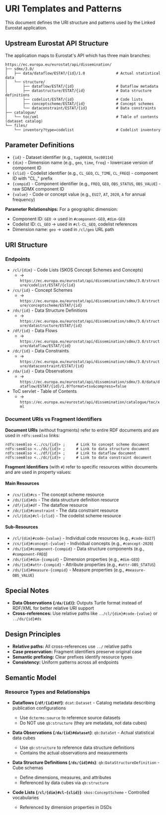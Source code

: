 # URI Templates and Patterns

This document defines the URI structure and patterns used by the Linked Eurostat application.

## Upstream Eurostat API Structure

The application maps to Eurostat's API which has three main branches:

```
https://ec.europa.eu/eurostat/api/dissemination/
├── sdmx/3.0/
│   ├── data/dataflow/ESTAT/{id}/1.0              # Actual statistical data
│   └── structure/
│       ├── dataflow/ESTAT/{id}                   # Dataflow metadata
│       ├── datastructure/ESTAT/{id}              # Data structure definitions
│       ├── codelist/ESTAT/{id}                   # Code lists
│       ├── conceptscheme/ESTAT/{id}              # Concept schemes
│       └── dataconstraint/ESTAT/{id}             # Data constraints
├── catalogue/
│   └── toc/xml                                   # Table of contents (dataset catalog)
└── files/
    └── inventory?type=codelist                   # Codelist inventory
```

## Parameter Definitions

- `{id}` - Dataset identifier (e.g., `tag00038`, `tec00114`)
- `{dim}` - Dimension name (e.g., `geo`, `time`, `freq`) - lowercase version of component ID
- `{clid}` - Codelist identifier (e.g., `CL_GEO`, `CL_TIME`, `CL_FREQ`) - component ID with "CL_" prefix
- `{compid}` - Component identifier (e.g., `FREQ`, `GEO`, `OBS_STATUS`, `OBS_VALUE`) - raw SDMX component ID
- `{value}` - Code or concept value (e.g., `EU27`, `AT`, `2020`, `A` for annual frequency)

**Parameter Relationships:** For a geographic dimension:
- Component ID: `GEO` → used in `#component-GEO`, `#dim-GEO`
- Codelist ID: `CL_GEO` → used in `#cl-CL_GEO`, codelist references
- Dimension name: `geo` → used in `/cl/geo` URL path

## URI Structure

### Endpoints

- `/cl/{dim}` - Code Lists (SKOS Concept Schemes and Concepts)
  - → `https://ec.europa.eu/eurostat/api/dissemination/sdmx/3.0/structure/codelist/ESTAT/{clid}`
- `/cs/{id}` - Concept Schemes
  - → `https://ec.europa.eu/eurostat/api/dissemination/sdmx/3.0/structure/conceptscheme/ESTAT/{id}`
- `/ds/{id}` - Data Structure Definitions
  - → `https://ec.europa.eu/eurostat/api/dissemination/sdmx/3.0/structure/datastructure/ESTAT/{id}`
- `/df/{id}` - Data Flows
  - → `https://ec.europa.eu/eurostat/api/dissemination/sdmx/3.0/structure/dataflow/ESTAT/{id}`
- `/dc/{id}` - Data Constraints
  - → `https://ec.europa.eu/eurostat/api/dissemination/sdmx/3.0/structure/dataconstraint/ESTAT/{id}`
- `/da/{id}` - Data Observations
  - → `https://ec.europa.eu/eurostat/api/dissemination/sdmx/3.0/data/dataflow/ESTAT/{id}/1.0?format=tsv&compress=false`
- ToC servlet - Table of Contents
  - → `https://ec.europa.eu/eurostat/api/dissemination/catalogue/toc/xml`

### Document URIs vs Fragment Identifiers

**Document URIs** (without fragments) refer to entire RDF documents and are used in `rdfs:seeAlso` links:
```turtle
rdfs:seeAlso <../cs/{id}> ;     # Link to concept scheme document
rdfs:seeAlso <../ds/{id}> ;     # Link to data structure document
rdfs:seeAlso <../df/{id}> ;     # Link to dataflow document
rdfs:seeAlso <../dc/{id}> ;     # Link to data constraint document
```

**Fragment Identifiers** (with `#`) refer to specific resources within documents and are used in property values:

#### Main Resources
- `/cs/{id}#cs` - The concept scheme resource
- `/ds/{id}#ds` - The data structure definition resource
- `/df/{id}#df` - The dataflow resource
- `/dc/{id}#constraint` - The data constraint resource
- `/cl/{dim}#cl-{clid}` - The codelist scheme resource

#### Sub-Resources
- `/cl/{dim}#code-{value}` - Individual code resources (e.g., `#code-EU27`)
- `/cs/{id}#concept-{value}` - Individual concepts (e.g., `#concept-2020`)
- `/ds/{id}#component-{compid}` - Data structure components (e.g., `#component-FREQ`)
- `/ds/{id}#dim-{compid}` - Dimension properties (e.g., `#dim-GEO`)
- `/ds/{id}#attr-{compid}` - Attribute properties (e.g., `#attr-OBS_STATUS`)
- `/ds/{id}#measure-{compid}` - Measure properties (e.g., `#measure-OBS_VALUE`)

## Special Notes

- **Data Observations (`/da/{id}`):** Outputs Turtle format instead of RDF/XML for better relative URI support
- **Cross-references:** Use relative paths like `../cl/{dim}#code-{value}` or `../ds/{id}#ds`

## Design Principles

- **Relative paths:** All cross-references use `../` relative paths
- **Case preservation:** Fragment identifiers preserve original case
- **Semantic prefixing:** Clear prefixes identify resource types
- **Consistency:** Uniform patterns across all endpoints

## Semantic Model

### Resource Types and Relationships

- **Dataflows (`/df/{id}#df`)**: `dcat:Dataset` - Catalog metadata describing publication configurations
  - Use `dcterms:source` to reference source datasets
  - Do NOT use `qb:structure` (they are metadata, not data cubes)

- **Data Observations (`/da/{id}#dataset`)**: `qb:DataSet` - Actual statistical data cubes
  - Use `qb:structure` to reference data structure definitions
  - Contains the actual observations and measurements

- **Data Structure Definitions (`/ds/{id}#ds`)**: `qb:DataStructureDefinition` - Cube schemas
  - Define dimensions, measures, and attributes
  - Referenced by data cubes via `qb:structure`

- **Code Lists (`/cl/{dim}#cl-{clid}`)**: `skos:ConceptScheme` - Controlled vocabularies
  - Referenced by dimension properties in DSDs

